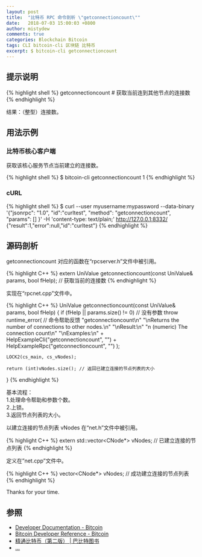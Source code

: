 ```yaml
---
layout: post
title:  "比特币 RPC 命令剖析 \"getconnectioncount\""
date:   2018-07-03 15:00:03 +0800
author: mistydew
comments: true
categories: Blockchain Bitcoin
tags: CLI bitcoin-cli 区块链 比特币
excerpt: $ bitcoin-cli getconnectioncount
---
```

## 提示说明

{% highlight shell %}
getconnectioncount # 获取当前连到其他节点的连接数
{% endhighlight %}

结果：（整型）连接数。

## 用法示例

### 比特币核心客户端

获取该核心服务节点当前建立的连接数。

{% highlight shell %}
$ bitcoin-cli getconnectioncount
1
{% endhighlight %}

### cURL

{% highlight shell %}
$ curl --user myusername:mypassword --data-binary '{"jsonrpc": "1.0", "id":"curltest", "method": "getconnectioncount", "params": [] }' -H 'content-type: text/plain;' http://127.0.0.1:8332/
{"result":1,"error":null,"id":"curltest"}
{% endhighlight %}

## 源码剖析
getconnectioncount 对应的函数在“rpcserver.h”文件中被引用。

{% highlight C++ %}
extern UniValue getconnectioncount(const UniValue& params, bool fHelp); // 获取当前的连接数
{% endhighlight %}

实现在“rpcnet.cpp”文件中。

{% highlight C++ %}
UniValue getconnectioncount(const UniValue& params, bool fHelp)
{
    if (fHelp || params.size() != 0) // 没有参数
        throw runtime_error( // 命令帮助反馈
            "getconnectioncount\n"
            "\nReturns the number of connections to other nodes.\n"
            "\nResult:\n"
            "n          (numeric) The connection count\n"
            "\nExamples:\n"
            + HelpExampleCli("getconnectioncount", "")
            + HelpExampleRpc("getconnectioncount", "")
        );

    LOCK2(cs_main, cs_vNodes);

    return (int)vNodes.size(); // 返回已建立连接的节点列表的大小
}
{% endhighlight %}

基本流程：<br>
1.处理命令帮助和参数个数。<br>
2.上锁。<br>
3.返回节点列表的大小。

以建立连接的节点列表 vNodes 在“net.h”文件中被引用。

{% highlight C++ %}
extern std::vector<CNode*> vNodes; // 已建立连接的节点列表
{% endhighlight %}

定义在”net.cpp”文件中。

{% highlight C++ %}
vector<CNode*> vNodes; // 成功建立连接的节点列表
{% endhighlight %}

Thanks for your time.

## 参照
* [Developer Documentation - Bitcoin](https://bitcoin.org/en/developer-documentation)
* [Bitcoin Developer Reference - Bitcoin](https://bitcoin.org/en/developer-reference#getconnectioncount)
* [精通比特币（第二版） \| 巴比特图书](http://book.8btc.com/masterbitcoin2cn)
* [...](https://github.com/mistydew/blockchain)

